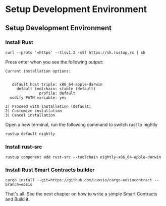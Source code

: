 # Setup Development Environment

## Setup Development Environment

### Install Rust

```
curl --proto '=https' --tlsv1.2 -sSf https://sh.rustup.rs | sh
```

Press enter when you see the following output:

```
Current installation options:


   default host triple: x86_64-apple-darwin
     default toolchain: stable (default)
               profile: default
  modify PATH variable: yes

1) Proceed with installation (default)
2) Customize installation
3) Cancel installation
```

Open a new terminal, run the following command to switch rust to nightly

```bash
rustup default nightly
```

### Install rust-src

```
rustup component add rust-src --toolchain nightly-x86_64-apple-darwin
```

### Install Rust Smart Contracts builder

```
cargo install --git=https://github.com/uuosio/cargo-eosiocontract --branch=eosio
```

That's all. See the next chapter on how to write a simple Smart Contracts and Build it.
